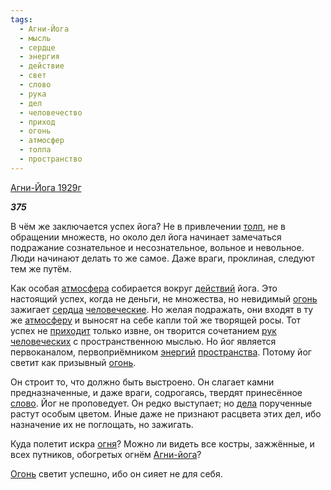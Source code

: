 ```yaml
---
tags:
  - Агни-Йога
  - мысль
  - сердце
  - энергия
  - действие
  - свет
  - слово
  - рука
  - дел
  - человечество
  - приход
  - огонь
  - атмосфер
  - толпа
  - пространство
---
```

[Агни-Йога 1929г](https://127.0.0.1:4002/agni/1929)

___375___

В чём же заключается успех йога? Не в привлечении [толп](../../../tags/#толпа), не в обращении множеств, но около дел йога начинает замечаться подражание сознательное и несознательное, вольное и невольное. Люди начинают делать то же самое. Даже враги, проклиная, следуют тем же путём.   

Как особая [атмосфера](../../../tags/#атмосфер) собирается вокруг [действий](../../../tags/#действие) йога. Это настоящий успех, когда не деньги, не множества, но невидимый [огонь](../../../tags/#огонь) зажигает [сердца](../../../tags/#сердце) [человеческие](../../../tags/#человечество). Но желая подражать, они входят в ту же [атмосферу](../../../tags/#атмосфер) и выносят на себе капли той же творящей росы. Тот успех не [приходит](../../../tags/#приход) только извне, он творится сочетанием [рук](../../../tags/#рука) [человеческих](../../../tags/#человечество) с пространственною мыслью. Но йог является первоканалом, первоприёмником [энергий](../../../tags/#энергия) [пространства](../../../tags/#пространство). Потому йог светит как призывный [огонь](../../../tags/#огонь).   

Он строит то, что должно быть выстроено. Он слагает камни предназначенные, и даже враги, содрогаясь, твердят принесённое [слово](../../../tags/#слово). Йог не проповедует. Он редко выступает; но [дела](../../../tags/#дел) порученные растут особым цветом. Иные даже не признают расцвета этих дел, ибо назначение их не поглощать, но зажигать.   

Куда полетит искра [огня](../../../tags/#огонь)? Можно ли видеть все костры, зажжённые, и всех путников, обогретых огнём [Агни-йога](../../../tags/#Агни-Йога)?   

[Огонь](../../../tags/#огонь) светит успешно, ибо он сияет не для себя.